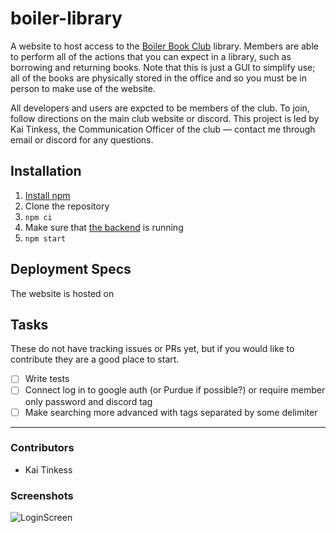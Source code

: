 # boiler-library

A website to host access to the [Boiler Book Club](https://boilerbookclub.com) library. Members are able to perform all of the actions that you can expect in a library, such as borrowing and returning books. Note that this is just a GUI to simplify use; all of the books are physically stored in the office and so you must be in person to make use of the website.

All developers and users are expcted to be members of the club. To join, follow directions on the main club website or discord. This project is led by Kai Tinkess, the Communication Officer of the club — contact me through email or discord for any questions.

## Installation

1. [Install npm](https://docs.npmjs.com/downloading-and-installing-node-js-and-npm)
1. Clone the repository
2. `npm ci`
3. Make sure that [the backend](https://github.com/BoilerBookClub/club-library) is running
4. `npm start`

## Deployment Specs

The website is hosted on 

## Tasks

These do not have tracking issues or PRs yet, but if you would like to contribute they are a good place to start.

- [ ] Write tests
- [ ] Connect log in to google auth (or Purdue if possible?) or require member only password and discord tag
- [ ] Make searching more advanced with tags separated by some delimiter 

----
### Contributors

- Kai Tinkess

### Screenshots

![LoginScreen](/screenshots/loginscreen.png)



